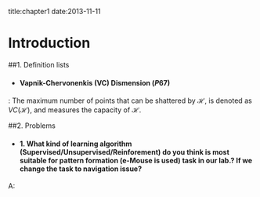 title:chapter1
date:2013-11-11

# Introduction

##1. Definition lists
- #### Vapnik-Chervonenkis (VC) Dismension ($P67$)

:   The maximum number of points that can be shattered by
$\mathcal{H}$, is denoted as $VC(\mathcal{H})$, and 
measures the capacity of $\mathcal{H}$.


##2. Problems
- #### 1. What kind of learning algorithm (Supervised/Unsupervised/Reinforement) do you think is most suitable for pattern formation (e-Mouse is used) task in our lab.? If we change the task to navigation issue?
A:

